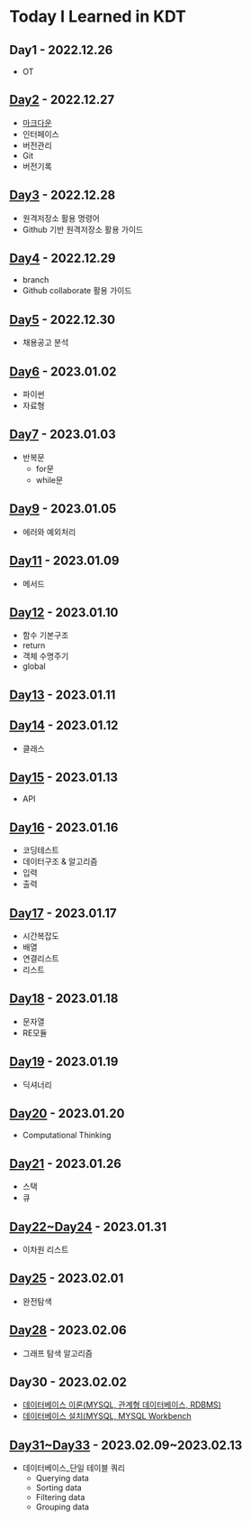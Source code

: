 # **Today I Learned in KDT**

## **Day1**  - 2022.12.26
- OT

## **[Day2](records/1227-버전기록(개인).md)** - 2022.12.27
- [마크다운](https://github.com/whatareyoudoingz/TIL/blob/master/records/markdown.md)
- 인터페이스
- 버전관리
- Git
-  버전기록
## **[Day3](records/1228-버전기록(개인2).md)** - 2022.12.28
- 원격저장소 활용 명령어
- Github 기반 원격저장소 활용 가이드
## **[Day4](records/1229-버전기록(협업).md)** - 2022.12.29
- branch
-  Github collaborate 활용 가이드
## **[Day5](records/1230-취뽀1.md)** - 2022.12.30
- 채용공고 분석

## **[Day6](records/0102_자료형.md)** - 2023.01.02
- 파이썬
- 자료형

## **[Day7](records/0102_자료형.md)** - 2023.01.03
- 반복문
    -  for문
    - while문

## **[Day9](records/0105_에러.md)** - 2023.01.05
- 에러와 예외처리

## **[Day11](records/0109_메서드.md)** - 2023.01.09
- 메서드

## **[Day12](records/0110_사용자지정함수.md)** - 2023.01.10
- 함수 기본구조
- return
- 객체 수명주기
- global

## **[Day13](records/0111_알고리즘_1.md)** - 2023.01.11

## **[Day14](records/0112_클래스.md)** - 2023.01.12
- 클래스

## **[Day15](records/0113_API.md)** - 2023.01.13
- API

## **[Day16](records/0116_알고리즘_2.md)** - 2023.01.16
- 코딩테스트
- 데이터구조 & 알고리즘
- 입력
- 출력

## **[Day17](records/0117_시간복잡도.md)** - 2023.01.17
- 시간복잡도
- 배열
- 연결리스트
- 리스트

## **[Day18](records/0118_RE.md)** - 2023.01.18
- 문자열
- RE모듈

## **[Day19](records/0119.md)** - 2023.01.19
- 딕셔너리

## **[Day20](records/0120.md)** - 2023.01.20
- Computational Thinking

## **[Day21](records/0126.md)** - 2023.01.26
- 스택
- 큐

## **[Day22~Day24](records/0127-0131.md)** - 2023.01.31
- 이차원 리스트

## **[Day25](records/0201.md)** - 2023.02.01
- 완전탐색

## **[Day28](records/0206.md)** - 2023.02.06
- 그래프 탐색 알고리즘

## **Day30** - 2023.02.02
- [데이터베이스 이론(MYSQL, 관계형 데이터베이스, RDBMS)](records/0208_데이터베이스1.md)
- [데이터베이스 설치(MYSQL, MYSQL Workbench](records/0208_MySQL+MySQL_Workbench_설치.md)

## **[Day31~Day33](records/0209.md)** - 2023.02.09~2023.02.13
- 데이터베이스_단일 테이블 쿼리
    - Querying data
    - Sorting data
    - Filtering data
    - Grouping data